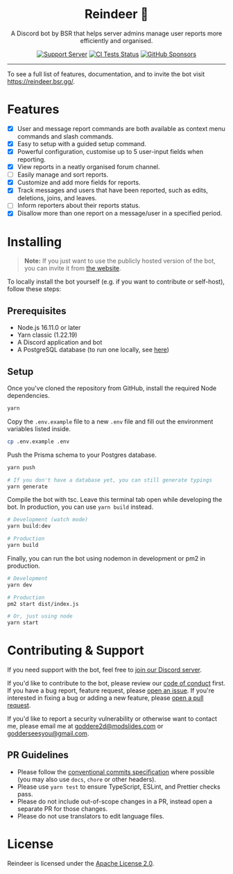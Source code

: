 <h1 align="center">Reindeer 🦌</h1>

<p align="center">A Discord bot by BSR that helps server admins manage user reports more efficiently and organised.</p>

<p align="center">
  <a href="https://discord.gg/R2FDvcPXTK"><img src="https://img.shields.io/discord/983301648829001768?color=5865F2&logo=discord&logoColor=white" alt="Support Server" /></a>
  <a href="https://github.com/GodderE2D/Reindeer/actions"><img src="https://github.com/discordjs/discord.js/actions/workflows/tests.yml/badge.svg" alt="CI Tests Status" /></a>
  <a href="https://github.com/sponsors/GodderE2D"><img src="https://img.shields.io/badge/sponsor-GodderE2D-ea4aaa?logo=github&logoColor=white" alt="GitHub Sponsors" /></a>
</p>

---

To see a full list of features, documentation, and to invite the bot visit https://reindeer.bsr.gg/.

# Features

- [x] User and message report commands are both available as context menu commands and slash commands.
- [x] Easy to setup with a guided setup command.
- [x] Powerful configuration, customise up to 5 user-input fields when reporting.
- [x] View reports in a neatly organised forum channel.
- [ ] Easily manage and sort reports.
- [x] Customize and add more fields for reports.
- [x] Track messages and users that have been reported, such as edits, deletions, joins, and leaves.
- [ ] Inform reporters about their reports status.
- [x] Disallow more than one report on a message/user in a specified period.

# Installing

> **Note:** If you just want to use the publicly hosted version of the bot, you can invite it from
> [the website](https://reindeer.bsr.gg/).

To locally install the bot yourself (e.g. if you want to contribute or self-host), follow these steps:

## Prerequisites

- Node.js 16.11.0 or later
- Yarn classic (1.22.19)
- A Discord application and bot
- A PostgreSQL database (to run one locally, see [here](https://www.postgresql.org/docs/current/tutorial-install.html))

## Setup

Once you've cloned the repository from GitHub, install the required Node dependencies.

```sh
yarn
```

Copy the `.env.example` file to a new `.env` file and fill out the environment variables listed inside.

```sh
cp .env.example .env
```

Push the Prisma schema to your Postgres database.

```sh
yarn push

# If you don't have a database yet, you can still generate typings
yarn generate
```

Compile the bot with tsc. Leave this terminal tab open while developing the bot. In production, you can use `yarn build`
instead.

```sh
# Development (watch mode)
yarn build:dev

# Production
yarn build
```

Finally, you can run the bot using nodemon in development or pm2 in production.

```sh
# Development
yarn dev

# Production
pm2 start dist/index.js

# Or, just using node
yarn start
```

# Contributing & Support

If you need support with the bot, feel free to [join our Discord server](https://reindeer.bsr.gg/discord).

If you'd like to contribute to the bot, please review our [code of conduct](CODE_OF_CONDUCT.md) first. If you have a bug
report, feature request, please [open an issue](https://github.com/GodderE2D/reindeer/issues). If you're interested in
fixing a bug or adding a new feature, please [open a pull request](https://github.com/GodderE2D/reindeer/pulls).

If you'd like to report a security vulnerability or otherwise want to contact me, please email me at
[goddere2d@modslides.com](mailto:goddere2d@modslides.com) or [godderseesyou@gmail.com](mailto:godderseesyou@gmail.com).

## PR Guidelines

- Please follow the [conventional commits specification](https://www.conventionalcommits.org/en/v1.0.0/) where possible
  (you may also use `docs`, `chore` or other headers).
- Please use `yarn test` to ensure TypeScript, ESLint, and Prettier checks pass.
- Please do not include out-of-scope changes in a PR, instead open a separate PR for those changes.
- Please do not use translators to edit language files.

# License

Reindeer is licensed under the [Apache License 2.0](https://github.com/GodderE2D/Reindeer/blob/main/LICENSE).
